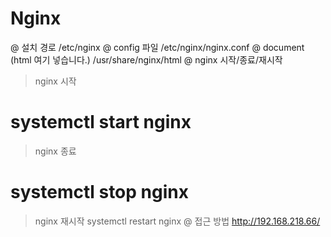 # Nginx
@ 설치 경로
/etc/nginx
@ config 파일
/etc/nginx/nginx.conf
@ document (html 여기 넣습니다.)
/usr/share/nginx/html
@ nginx 시작/종료/재시작
>nginx 시작
# systemctl start nginx
>nginx 종료
# systemctl stop nginx
>nginx 재시작
systemctl restart nginx
@ 접근 방법
http://192.168.218.66/